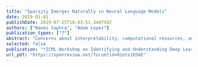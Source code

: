 ```yaml
---
title: "Sparsity Emerges Naturally in Neural Language Models"
date: 2019-01-01
publishDate: 2019-07-25T18:43:51.344759Z
authors: ["Naomi Saphra", "Adam Lopez"]
publication_types: ["7"]
abstract: "Concerns about interpretability, computational resources, and principled inductive priors have motivated efforts to engineer sparse  neural  models for NLP tasks. If sparsity is important for NLP, might well-trained neural models naturally become roughly sparse? Using the Taxi-Euclidean norm to measure sparsity, we find that frequent input words are associated with concentrated or sparse activations, while frequent target words are associated with dispersed activations but concentrated gradients. We find that  gradients associated with function words are more concentrated than the gradients of content words, even controlling for word frequency."
selected: false
publication: "*ICML Workshop on Identifying and Understanding Deep Learning Phenomena*"
url_pdf: "https://openreview.net/forum?id=H1ets1h56E"
---
```

